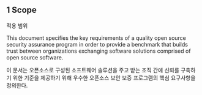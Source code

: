 ## 1	Scope

적용 범위

This document specifies the key requirements of a quality open source security assurance program in order to provide a benchmark that builds trust between organizations exchanging software solutions comprised of open source software.

이 문서는 오픈소스로 구성된 소프트웨어 솔루션을 주고 받는 조직 간에 신뢰를 구축하기 위한 기준을 제공하기 위해 우수한 오픈소스 보안 보증 프로그램의 핵심 요구사항을 정의한다.